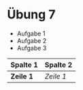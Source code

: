 Übung 7
====
* Aufgabe 1
* Aufgabe 2
* Aufgabe 3

Spalte 1 | Spalte 2 |
--- | --- |
**Zeile 1** | *Zeile 1* |
